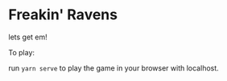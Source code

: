 # Freakin' Ravens


lets get em!

To play:

run `yarn serve` to play the game in your browser with localhost.